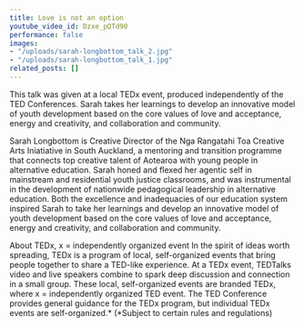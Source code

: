 ```yaml
---
title: Love is not an option
youtube_video_id: Dzxe_pQTd90
performance: false
images:
- "/uploads/sarah-longbottom_talk_2.jpg"
- "/uploads/sarah-longbottom_talk_1.jpg"
related_posts: []
---
```


This talk was given at a local TEDx event, produced independently of the TED Conferences. Sarah takes her learnings to develop an innovative model of youth development based on the core values of love and acceptance, energy and creativity, and collaboration and community.

Sarah Longbottom is Creative Director of the Nga Rangatahi Toa Creative Arts Iniatiative in South Auckland, a mentoring and transition programme that connects top creative talent of Aotearoa with young people in alternative education. Sarah honed and flexed her agentic self in mainstream and residential youth justice classrooms, and was instrumental in the development of nationwide pedagogical leadership in alternative education. Both the excellence and inadequacies of our education system inspired Sarah to take her learnings and develop an innovative model of youth development based on the core values of love and acceptance, energy and creativity, and collaboration and community.

About TEDx, x = independently organized event In the spirit of ideas worth spreading, TEDx is a program of local, self-organized events that bring people together to share a TED-like experience. At a TEDx event, TEDTalks video and live speakers combine to spark deep discussion and connection in a small group. These local, self-organized events are branded TEDx, where x = independently organized TED event. The TED Conference provides general guidance for the TEDx program, but individual TEDx events are self-organized.* (*Subject to certain rules and regulations)
